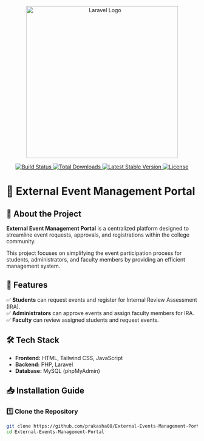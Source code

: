 <p align="center">
    <a href="https://laravel.com" target="_blank">
        <img src="https://raw.githubusercontent.com/laravel/art/master/logo-lockup/5%20SVG/2%20CMYK/1%20Full%20Color/laravel-logolockup-cmyk-red.svg" width="400" alt="Laravel Logo">
    </a>
</p>

<p align="center">
    <a href="https://github.com/laravel/framework/actions">
        <img src="https://github.com/laravel/framework/workflows/tests/badge.svg" alt="Build Status">
    </a>
    <a href="https://packagist.org/packages/laravel/framework">
        <img src="https://img.shields.io/packagist/dt/laravel/framework" alt="Total Downloads">
    </a>
    <a href="https://packagist.org/packages/laravel/framework">
        <img src="https://img.shields.io/packagist/v/laravel/framework" alt="Latest Stable Version">
    </a>
    <a href="https://packagist.org/packages/laravel/framework">
        <img src="https://img.shields.io/packagist/l/laravel/framework" alt="License">
    </a>
</p>

# 🎉 External Event Management Portal

## 📌 About the Project

**External Event Management Portal** is a centralized platform designed to streamline event requests, approvals, and registrations within the college community.  

This project focuses on simplifying the event participation process for students, administrators, and faculty members by providing an efficient management system.

## 🚀 Features  
✅ **Students** can request events and register for Internal Review Assessment (IRA).  
✅ **Administrators** can approve events and assign faculty members for IRA.  
✅ **Faculty** can review assigned students and request events.  

## 🛠️ Tech Stack  
- **Frontend:** HTML, Tailwind CSS, JavaScript  
- **Backend:** PHP, Laravel  
- **Database:** MySQL (phpMyAdmin)  

## 📥 Installation Guide  

### 1️⃣ Clone the Repository  
```sh
git clone https://github.com/prakasha08/External-Events-Management-Portal.git
cd External-Events-Management-Portal
